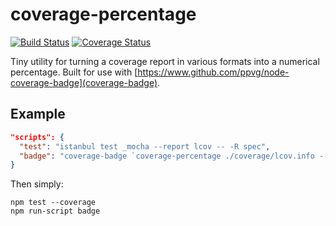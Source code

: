 coverage-percentage
===================
[![Build Status](https://drone.io/github.com/ashaffer/coverage-percentage/status.png)](https://drone.io/github.com/ashaffer/coverage-percentage/latest)
[![Coverage Status](https://drone.io/github.com/ashaffer/coverage-percentage/files/badge.png)](https://drone.io/github.com/ashaffer/coverage-percentage/files/coverage/index.html)

Tiny utility for turning a coverage report in various formats into a numerical percentage.  Built for use with [https://www.github.com/ppvg/node-coverage-badge](coverage-badge).

## Example

```json
"scripts": {
  "test": "istanbul test _mocha --report lcov -- -R spec",
  "badge": "coverage-badge `coverage-percentage ./coverage/lcov.info --lcov` badge.png"
}
```

Then simply:

```
npm test --coverage
npm run-script badge
```
